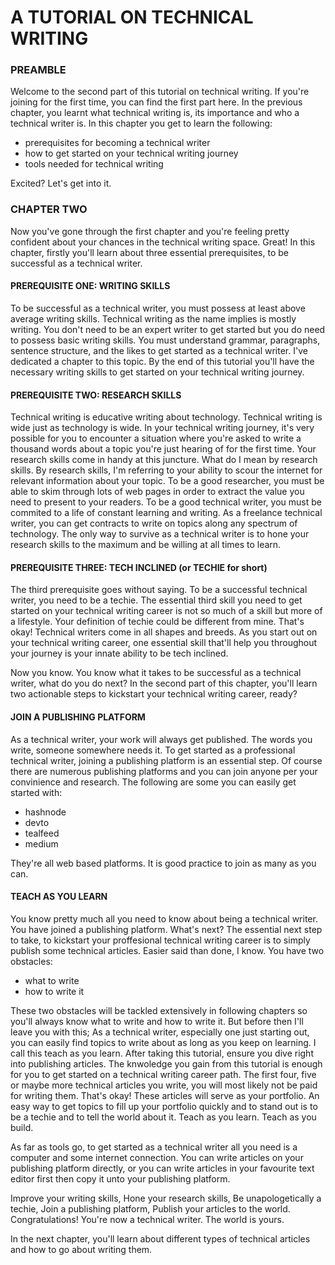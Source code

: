 # A TUTORIAL ON TECHNICAL WRITING

### PREAMBLE

Welcome to the second part of this tutorial on technical writing. If you're joining for the first time, you can find the first part here.
In the previous chapter, you learnt what technical writing is, its importance and who a technical writer is. In this chapter you get to learn the following:

- prerequisites for becoming a technical writer
- how to get started on your technical writing journey
- tools needed for technical writing

Excited? Let's get into it.

### CHAPTER TWO

Now you've gone through the first chapter and you're feeling pretty confident about your chances in the technical writing space. Great!
In this chapter, firstly you'll learn about three essential prerequisites, to be successful as a technical writer.

#### PREREQUISITE ONE: WRITING SKILLS

To be successful as a technical writer, you must possess at least above average writing skills. Technical writing as the name implies is mostly writing. You don't need to be an expert writer to get started but you do need to possess basic writing skills. You must understand grammar, paragraphs, sentence structure, and the likes to get started as a technical writer. I've dedicated a chapter to this topic. By the end of this tutorial you'll have the necessary writing skills to get started on your technical writing journey.

#### PREREQUISITE TWO: RESEARCH SKILLS

Technical writing is educative writing about technology. Technical writing is wide just as technology is wide. In your technical writing journey, it's very possible for you to encounter a situation where you're asked to write a thousand words about a topic you're just hearing of for the first time. Your research skills come in handy at this juncture.
What do I mean by research skills. By research skills, I'm referring to your ability to scour the internet for relevant information about your topic. To be a good researcher, you must be able to skim through lots of web pages in order to extract the value you need to present to your readers.
To be a good technical writer, you must be commited to a life of constant learning and writing. As a freelance technical writer, you can get contracts to write on topics along any spectrum of technology. The only way to survive as a technical writer is to hone your research skills to the maximum and be willing at all times to learn.

#### PREREQUISITE THREE: TECH INCLINED (or TECHIE for short)

The third prerequisite goes without saying. To be a successful technical writer, you need to be a techie. The essential third skill you need to get started on your technical writing career is not so much of a skill but more of a lifestyle.
Your definition of techie could be different from mine. That's okay! Technical writers come in all shapes and breeds. As you start out on your technical writing career, one essential skill that'll help you throughout your journey is your innate ability to be tech inclined.

Now you know. You know what it takes to be successful as a technical writer, what do you do next?
In the second part of this chapter, you'll learn two actionable steps to kickstart your technical writing career, ready?

#### JOIN A PUBLISHING PLATFORM

As a technical writer, your work will always get published. The words you write, someone somewhere needs it. To get started as a professional technical writer, joining a publishing platform is an essential step.
Of course there are numerous publishing platforms and you can join anyone per your convinience and research. The following are some you can easily get started with:

- hashnode
- devto
- tealfeed
- medium

They're all web based platforms. It is good practice to join as many as you can.

#### TEACH AS YOU LEARN

You know pretty much all you need to know about being a technical writer. You have joined a publishing platform. What's next?
The essential next step to take, to kickstart your proffesional technical writing career is to simply publish some technical articles. Easier said than done, I know. You have two obstacles:

- what to write
- how to write it

These two obstacles will be tackled extensively in following chapters so you'll always know what to write and how to write it. But before then I'll leave you with this; As a technical writer, especially one just starting out, you can easily find topics to write about as long as you keep on learning. I call this teach as you learn.
After taking this tutorial, ensure you dive right into publishing articles. The knwoledge you gain from this tutorial is enough for you to get started on a technical writing career path.
The first four, five or maybe more technical articles you write, you will most likely not be paid for writing them. That's okay! These articles will serve as your portfolio. An easy way to get topics to fill up your portfolio quickly and to stand out is to be a techie and to tell the world about it. Teach as you learn. Teach as you build.

As far as tools go, to get started as a technical writer all you need is a computer and some internet connection. You can write articles on your publishing platform directly, or you can write articles in your favourite text editor first then copy it unto your publishing platform.

Improve your writing skills, Hone your research skills, Be unapologetically a techie, Join a publishing platform, Publish your articles to the world. Congratulations! You're now a technical writer. The world is yours.

In the next chapter, you'll learn about different types of technical articles and how to go about writing them.
